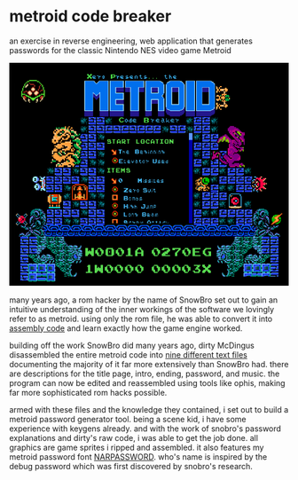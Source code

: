 # metroid code breaker

an exercise in reverse engineering, web application that generates passwords for the classic Nintendo NES video game Metroid

![preview](https://raw.githubusercontent.com/xero/metroidCodeBreaker/main/img/preview.png)

many years ago, a rom hacker by the name of SnowBro set out to gain an intuitive understanding of the inner workings of the software we lovingly refer to as metroid. using only the rom file, he was able to convert it into [assembly code](http://www.metroiddatabase.com/wp-content/uploads/Metroid/m1source.txt) and learn exactly how the game engine worked.

building off the work SnowBro did many years ago, dirty McDingus disassembled the entire metroid code into [nine different text files](http://www.metroiddatabase.com/wp-content/uploads/Metroid/MetroidSourceCode.zip) documenting the majority of it far more extensively than SnowBro had. there are descriptions for the title page, intro, ending, password, and music. the program can now be edited and reassembled using tools like ophis, making far more sophisticated rom hacks possible.

armed with these files and the knowledge they contained, i set out to build a metroid password generator tool. being a scene kid, i have some experience with keygens already. and with the work of snobro's password explanations and dirty's raw code, i was able to get the job done. all graphics are game sprites i ripped and assembled. it also features my metroid password font [NARPASSWORD](https://fonts.xero.style/fonts/NARPASSWORD00000). who's name is inspired by the debug password which was first discovered by snobro's research.
